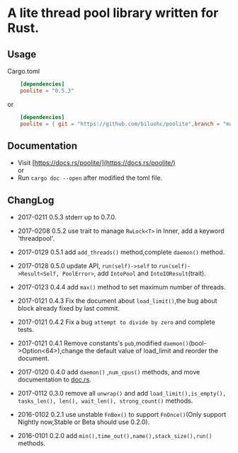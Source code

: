 # A lite thread pool library written for Rust. 

## Usage
Cargo.toml

```toml
    [dependencies]
    poolite = "0.5.3"
```
or
```toml
    [dependencies]  
    poolite = { git = "https://github.com/biluohc/poolite",branch = "master", version = "0.5.3" }
```

## Documentation  
* Visit [https://docs.rs/poolite/](https://docs.rs/poolite/)  
or 
* Run `cargo doc --open` after modified the toml file.

## ChangLog
* 2017-0211 0.5.3 stderr up to 0.7.0. 

* 2017-0208 0.5.2 use trait to manage `RwLock<T>` in Inner, add a keyword 'threadpool'.

* 2017-0129 0.5.1 add `add_threads()` method,complete `daemon()` method.

* 2017-0128 0.5.0 update API, `run(self)->self` to `run(self)->Result<Self, PoolError>`, add `IntoPool` and `IntoIOResult`(trait).

* 2017-0123 0.4.4 add `max()` method to set maximum number of threads.

* 2017-0121 0.4.3 Fix the document about `load_limit()`,the bug about block already fixed by last commit.

* 2017-0121 0.4.2 Fix a bug `attempt to divide by zero` and complete tests.

* 2017-0121 0.4.1 Remove constants's `pub`,modified `daemon()`(bool->Option<64>),change the default value of load_limit and reorder the document.

* 2017-0120 0.4.0 add `daemon()` ,`num_cpus()` methods, and move documentation to [doc.rs](https://docs.rs/poolite/).

* 2017-0112 0.3.0 remove all `unwrap()` and add `load_limit(),is_empty(), tasks_len(), len(), wait_len(), strong_count()` methods.

* 2016-0102 0.2.1 use unstable `FnBox()` to support `FnOnce()`(Only support Nightly now,Stable or Beta should use 0.2.0).

* 2016-0101 0.2.0 add `min(),time_out(),name(),stack_size(),run()` methods.